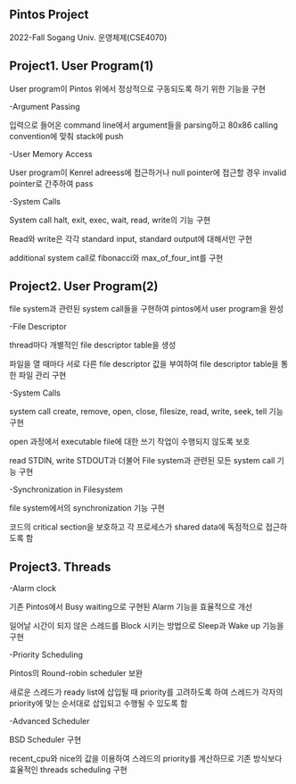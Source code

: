 <h2>Pintos Project</h2>
2022-Fall Sogang Univ. 운영체제(CSE4070) 
<h2>Project1. User Program(1)</h2>

User program이 Pintos 위에서 정상적으로 구동되도록 하기 위한 기능을 구현

-Argument Passing

입력으로 들어온 command line에서 argument들을 parsing하고 80x86 calling convention에 맞춰 stack에 push

-User Memory Access

User program이 Kenrel adreess에 접근하거나 null pointer에 접근할 경우 invalid pointer로 간주하여 pass

-System Calls

System call halt, exit, exec,  wait, read, write의 기능 구현 

Read와 write은 각각 standard input, standard output에 대해서만 구현

additional system call로 fibonacci와 max_of_four_int를 구현


<h2>Project2. User Program(2)</h2>

file system과 관련된 system call들을 구현하여 pintos에서 user program을 완성

-File Descriptor

thread마다 개별적인 file descriptor table을 생성

파일을 열 때마다 서로 다른 file descriptor 값을 부여하여 file descriptor table을 통한 파일 관리 구현

-System Calls

system call create, remove, open, close, filesize, read, write, seek, tell 기능 구현

open 과정에서 executable file에 대한 쓰기 작업이 수행되지 않도록 보호

read STDIN, write STDOUT과 더불어 File system과 관련된 모든 system call 기능 구현

-Synchronization in Filesystem

file system에서의 synchronization 기능 구현

코드의 critical section을 보호하고 각 프로세스가 shared data에 독점적으로 접근하도록 함


<h2>Project3. Threads</h2>

-Alarm clock

기존 Pintos에서 Busy waiting으로 구현된 Alarm 기능을 효율적으로 개선

일어날 시간이 되지 않은 스레드를 Block 시키는 방법으로 Sleep과 Wake up 기능을 구현 

-Priority Scheduling

Pintos의 Round-robin scheduler 보완

새로운 스레드가 ready list에 삽입될 때 priority를 고려하도록 하여 스레드가 각자의 priority에 맞는 순서대로 삽입되고 수행될 수 있도록 함

-Advanced Scheduler

BSD Scheduler 구현

recent_cpu와 nice의 값을 이용하여 스레드의 priority를 계산하므로 기존 방식보다 효율적인 threads scheduling 구현

